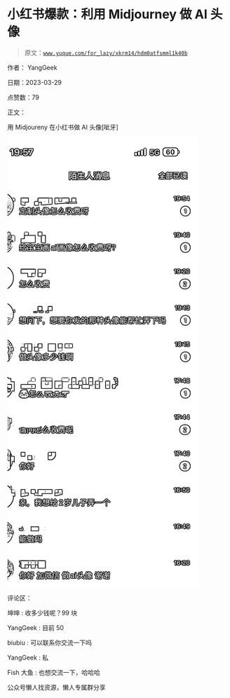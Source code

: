 # 小红书爆款：利用 Midjourney 做 AI 头像

> 原文：[`www.yuque.com/for_lazy/xkrm14/hdm0atfsmml1k40b`](https://www.yuque.com/for_lazy/xkrm14/hdm0atfsmml1k40b)



作者： YangGeek



日期：2023-03-29



点赞数：79



正文：



用 Midjoureny 在小红书做 AI 头像[呲牙]



![](img/fb9a37d80c79423222b796f6ea68957a.png)  

评论区：



坤坤 : 收多少钱呢？99 块



YangGeek : 目前 50



biubiu : 可以联系你交流一下吗



YangGeek : 私



Fish 大鱼 : 也想交流一下，哈哈哈



公众号懒人找资源，懒人专属群分享

</ne-p>